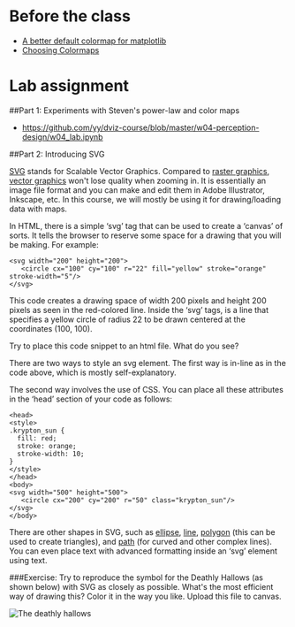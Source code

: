 # Before the class

- [A better default colormap for matplotlib](https://www.youtube.com/watch?v=xAoljeRJ3lU)
- [Choosing Colormaps](http://matplotlib.org/users/colormaps.html)

# Lab assignment
##Part 1: Experiments with Steven's power-law and color maps

- https://github.com/yy/dviz-course/blob/master/w04-perception-design/w04_lab.ipynb

##Part 2: Introducing SVG

[SVG](http://www.w3schools.com/svg/) stands for Scalable Vector Graphics. Compared to [raster graphics](https://en.wikipedia.org/wiki/Raster_graphics), [vector graphics](https://en.wikipedia.org/wiki/Vector_graphics) won't lose quality when zooming in. It is essentially an image file format and you can make and edit them in Adobe Illustrator, Inkscape, etc. In this course, we will mostly be using it for drawing/loading data with maps.

In HTML, there is a simple ‘svg’ tag that can be used to create a ‘canvas’ of sorts. It  tells the browser to reserve some space for a drawing that you will be making. For example:

	<svg width="200" height="200">
	   <circle cx="100" cy="100" r="22" fill="yellow" stroke="orange" stroke-width="5"/>
	</svg>


This code creates a drawing space of width 200 pixels and height 200 pixels as seen in the red-colored line. Inside the ‘svg’ tags, is a line that specifies a yellow circle of radius 22 to be drawn centered at the coordinates (100, 100).

Try to place this code snippet to an html file. What do you see?


There are two ways to style an svg element. The first way is in-line as in the code above, which is mostly self-explanatory. 


The second way involves the use of CSS. You can place all these attributes in the ‘head’ section of your code as follows:

	<head>
	<style>
	.krypton_sun {
	  fill: red;
	  stroke: orange;
	  stroke-width: 10;
	}
	</style>
	</head>
	<body>
	<svg width="500" height="500">
	   <circle cx="200" cy="200" r="50" class="krypton_sun"/>
	</svg>
	</body>

There are other shapes in SVG, such as [ellipse](http://www.w3schools.com/graphics/svg_ellipse.asp), [line](http://www.w3schools.com/graphics/svg_line.asp), [polygon](http://www.w3schools.com/graphics/svg_polygon.asp) (this can be used to create triangles), and [path](http://www.w3schools.com/graphics/svg_path.asp) (for curved and other complex lines). You can even place text with advanced formatting inside an ‘svg’ element using text.

###Exercise: 
Try to reproduce the symbol for the Deathly Hallows (as shown below) with SVG as closely as possible. What's the most efficient way of drawing this? Color it in the way you like. Upload this file to canvas.

![The deathly hallows](http://vignette1.wikia.nocookie.net/harrypotter/images/2/23/Hallows.png/revision/latest/scale-to-width-down/160?cb=20090309113642)




	